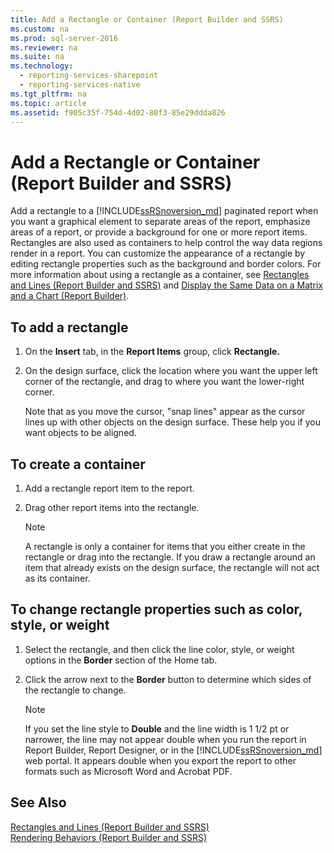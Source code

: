 ```yaml
---
title: Add a Rectangle or Container (Report Builder and SSRS)
ms.custom: na
ms.prod: sql-server-2016
ms.reviewer: na
ms.suite: na
ms.technology: 
  - reporting-services-sharepoint
  - reporting-services-native
ms.tgt_pltfrm: na
ms.topic: article
ms.assetid: f905c35f-754d-4d02-80f3-85e29ddda826
---
```

# Add a Rectangle or Container (Report Builder and SSRS)
  Add a rectangle to a [!INCLUDE[ssRSnoversion_md](../../Token/Other/ssRSnoversion_md.md)] paginated report when you want a graphical element to separate areas of the report, emphasize areas of a report, or provide a background for one or more report items. Rectangles are also used as containers to help control the way data regions render in a report. You can customize the appearance of a rectangle by editing rectangle properties such as the background and border colors. For more information about using a rectangle as a container, see [Rectangles and Lines &#40;Report Builder and SSRS&#41;](../../Topics/TopicNameNotContainA/Rectangles-and-Lines--Report-Builder-and-SSRS-.md) and [Display the Same Data on a Matrix and a Chart &#40;Report Builder&#41;](../../Topics/TopicNameContainA/Display-the-Same-Data-on-a-Matrix-and-a-Chart--Report-Builder-.md).    
   
## To add a rectangle    
    
1.  On the **Insert** tab, in the **Report Items** group, click **Rectangle.**    
    
2.  On the design surface, click the location where you want the upper left corner of the rectangle, and drag to where you want the lower\-right corner.    
    
     Note that as you move the cursor, "snap lines" appear as the cursor lines up with other objects on the design surface. These help you if you want objects to be aligned.    
    
## To create a container    
    
1.  Add a rectangle report item to the report.    
    
2.  Drag other report items into the rectangle.    
    
    > [!NOTE]    
    >  A rectangle is only a container for items that you either create in the rectangle or drag into the rectangle. If you draw a rectangle around an item that already exists on the design surface, the rectangle will not act as its container.    
    
## To change rectangle properties such as color, style, or weight    
    
1.  Select the rectangle, and then click the line color, style, or weight options in the **Border** section of the Home tab.    
    
2.  Click the arrow next to the **Border** button to determine which sides of the rectangle to change.    
    
    > [!NOTE]    
    >  If you set the line style to **Double** and the line width is 1 1\/2 pt or narrower, the line may not appear double when you run the report in Report Builder, Report Designer, or in the [!INCLUDE[ssRSnoversion_md](../../Token/Other/ssRSnoversion_md.md)] web portal. It appears double when you export the report to other formats such as Microsoft Word and Acrobat PDF.    
    
## See Also    
 [Rectangles and Lines &#40;Report Builder and SSRS&#41;](../../Topics/TopicNameNotContainA/Rectangles-and-Lines--Report-Builder-and-SSRS-.md)     
 [Rendering Behaviors &#40;Report Builder  and SSRS&#41;](../../Topics/TopicNameNotContainA/Rendering-Behaviors--Report-Builder--and-SSRS-.md)    
    
  